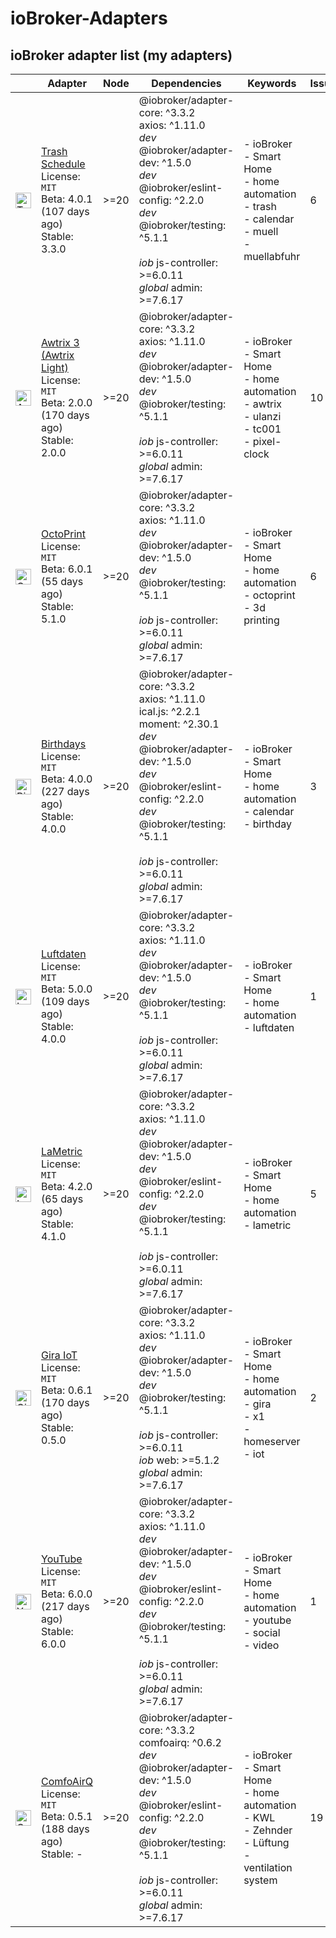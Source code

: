 # ioBroker-Adapters

## ioBroker adapter list (my adapters)

| | Adapter | Node | Dependencies | Keywords | Issues | Files |
|-|---------|------|--------------|----------|--------|-------|
| <img src="https://raw.githubusercontent.com/klein0r/ioBroker.trashschedule/master/admin/trashschedule.png" alt="Trash Schedule" width="25" /> | [Trash Schedule](https://github.com/klein0r/ioBroker.trashschedule)<br/>License: `MIT`<br/>Beta: 4.0.1 (107 days ago)<br/>Stable: 3.3.0 | &gt;&#x3D;20 | @iobroker/adapter-core: ^3.3.2<br/>axios: ^1.11.0<br/>*dev* @iobroker/adapter-dev: ^1.5.0<br/>*dev* @iobroker/eslint-config: ^2.2.0<br/>*dev* @iobroker/testing: ^5.1.1<br/><br/>*iob* js-controller: >=6.0.11<br/>*global* admin: >=7.6.17 | - ioBroker<br/>- Smart Home<br/>- home automation<br/>- trash<br/>- calendar<br/>- muell<br/>- muellabfuhr | 6 | Funding `yes`<br/>Bug-Report `v0.1`<br/>Workflow: `v0.6` |
| <img src="https://raw.githubusercontent.com/klein0r/ioBroker.awtrix-light/master/admin/awtrix-light.png" alt="Awtrix 3 (Awtrix Light)" width="25" /> | [Awtrix 3 (Awtrix Light)](https://github.com/klein0r/ioBroker.awtrix-light)<br/>License: `MIT`<br/>Beta: 2.0.0 (170 days ago)<br/>Stable: 2.0.0 | &gt;&#x3D;20 | @iobroker/adapter-core: ^3.3.2<br/>axios: ^1.11.0<br/>*dev* @iobroker/adapter-dev: ^1.5.0<br/>*dev* @iobroker/testing: ^5.1.1<br/><br/>*iob* js-controller: >=6.0.11<br/>*global* admin: >=7.6.17 | - ioBroker<br/>- Smart Home<br/>- home automation<br/>- awtrix<br/>- ulanzi<br/>- tc001<br/>- pixel-clock | 10 | Funding `yes`<br/>Bug-Report `v0.1`<br/>Workflow: `v0.6` |
| <img src="https://raw.githubusercontent.com/klein0r/ioBroker.octoprint/master/admin/octoprint.png" alt="OctoPrint" width="25" /> | [OctoPrint](https://github.com/klein0r/ioBroker.octoprint)<br/>License: `MIT`<br/>Beta: 6.0.1 (55 days ago)<br/>Stable: 5.1.0 | &gt;&#x3D;20 | @iobroker/adapter-core: ^3.3.2<br/>axios: ^1.11.0<br/>*dev* @iobroker/adapter-dev: ^1.5.0<br/>*dev* @iobroker/testing: ^5.1.1<br/><br/>*iob* js-controller: >=6.0.11<br/>*global* admin: >=7.6.17 | - ioBroker<br/>- Smart Home<br/>- home automation<br/>- octoprint<br/>- 3d printing | 6 | Funding `yes`<br/>Bug-Report `v0.1`<br/>Workflow: `v0.6` |
| <img src="https://raw.githubusercontent.com/klein0r/ioBroker.birthdays/master/admin/birthdays.png" alt="Birthdays" width="25" /> | [Birthdays](https://github.com/klein0r/ioBroker.birthdays)<br/>License: `MIT`<br/>Beta: 4.0.0 (227 days ago)<br/>Stable: 4.0.0 | &gt;&#x3D;20 | @iobroker/adapter-core: ^3.3.2<br/>axios: ^1.11.0<br/>ical.js: ^2.2.1<br/>moment: ^2.30.1<br/>*dev* @iobroker/adapter-dev: ^1.5.0<br/>*dev* @iobroker/eslint-config: ^2.2.0<br/>*dev* @iobroker/testing: ^5.1.1<br/><br/>*iob* js-controller: >=6.0.11<br/>*global* admin: >=7.6.17 | - ioBroker<br/>- Smart Home<br/>- home automation<br/>- calendar<br/>- birthday | 3 | Funding `yes`<br/>Bug-Report `v0.1`<br/>Workflow: `v0.6` |
| <img src="https://raw.githubusercontent.com/klein0r/ioBroker.luftdaten/master/admin/luftdaten.png" alt="Luftdaten" width="25" /> | [Luftdaten](https://github.com/klein0r/ioBroker.luftdaten)<br/>License: `MIT`<br/>Beta: 5.0.0 (109 days ago)<br/>Stable: 4.0.0 | &gt;&#x3D;20 | @iobroker/adapter-core: ^3.3.2<br/>axios: ^1.11.0<br/>*dev* @iobroker/adapter-dev: ^1.5.0<br/>*dev* @iobroker/testing: ^5.1.1<br/><br/>*iob* js-controller: >=6.0.11<br/>*global* admin: >=7.6.17 | - ioBroker<br/>- Smart Home<br/>- home automation<br/>- luftdaten | 1 | Funding `yes`<br/>Bug-Report `v0.1`<br/>Workflow: `v0.6` |
| <img src="https://raw.githubusercontent.com/klein0r/ioBroker.lametric/master/admin/lametric.png" alt="LaMetric" width="25" /> | [LaMetric](https://github.com/klein0r/ioBroker.lametric)<br/>License: `MIT`<br/>Beta: 4.2.0 (65 days ago)<br/>Stable: 4.1.0 | &gt;&#x3D;20 | @iobroker/adapter-core: ^3.3.2<br/>axios: ^1.11.0<br/>*dev* @iobroker/adapter-dev: ^1.5.0<br/>*dev* @iobroker/eslint-config: ^2.2.0<br/>*dev* @iobroker/testing: ^5.1.1<br/><br/>*iob* js-controller: >=6.0.11<br/>*global* admin: >=7.6.17 | - ioBroker<br/>- Smart Home<br/>- home automation<br/>- lametric | 5 | Funding `yes`<br/>Bug-Report `v0.1`<br/>Workflow: `v0.6` |
| <img src="https://raw.githubusercontent.com/klein0r/ioBroker.gira-iot/master/admin/gira-iot.png" alt="Gira IoT" width="25" /> | [Gira IoT](https://github.com/klein0r/ioBroker.gira-iot)<br/>License: `MIT`<br/>Beta: 0.6.1 (170 days ago)<br/>Stable: 0.5.0 | &gt;&#x3D;20 | @iobroker/adapter-core: ^3.3.2<br/>axios: ^1.11.0<br/>*dev* @iobroker/adapter-dev: ^1.5.0<br/>*dev* @iobroker/testing: ^5.1.1<br/><br/>*iob* js-controller: >=6.0.11<br/>*iob* web: >=5.1.2<br/>*global* admin: >=7.6.17 | - ioBroker<br/>- Smart Home<br/>- home automation<br/>- gira<br/>- x1<br/>- homeserver<br/>- iot | 2 | Funding `yes`<br/>Bug-Report `v0.1`<br/>Workflow: `v0.6` |
| <img src="https://raw.githubusercontent.com/klein0r/ioBroker.youtube/master/admin/youtube.png" alt="YouTube" width="25" /> | [YouTube](https://github.com/klein0r/ioBroker.youtube)<br/>License: `MIT`<br/>Beta: 6.0.0 (217 days ago)<br/>Stable: 6.0.0 | &gt;&#x3D;20 | @iobroker/adapter-core: ^3.3.2<br/>axios: ^1.11.0<br/>*dev* @iobroker/adapter-dev: ^1.5.0<br/>*dev* @iobroker/eslint-config: ^2.2.0<br/>*dev* @iobroker/testing: ^5.1.1<br/><br/>*iob* js-controller: >=6.0.11<br/>*global* admin: >=7.6.17 | - ioBroker<br/>- Smart Home<br/>- home automation<br/>- youtube<br/>- social<br/>- video | 1 | Funding `yes`<br/>Bug-Report `v0.1`<br/>Workflow: `v0.6` |
| <img src="https://raw.githubusercontent.com/klein0r/ioBroker.comfoairq/master/admin/comfoairq.png" alt="ComfoAirQ" width="25" /> | [ComfoAirQ](https://github.com/klein0r/ioBroker.comfoairq)<br/>License: `MIT`<br/>Beta: 0.5.1 (188 days ago)<br/>Stable: - | &gt;&#x3D;20 | @iobroker/adapter-core: ^3.3.2<br/>comfoairq: ^0.6.2<br/>*dev* @iobroker/adapter-dev: ^1.5.0<br/>*dev* @iobroker/eslint-config: ^2.2.0<br/>*dev* @iobroker/testing: ^5.1.1<br/><br/>*iob* js-controller: >=6.0.11<br/>*global* admin: >=7.6.17 | - ioBroker<br/>- Smart Home<br/>- home automation<br/>- KWL<br/>- Zehnder<br/>- Lüftung<br/>- ventilation system | 19 | Funding `yes`<br/>Bug-Report `v0.1`<br/>Workflow: `v0.6` |
